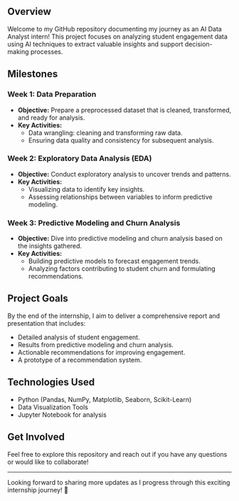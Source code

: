 ## Overview

Welcome to my GitHub repository documenting my journey as an AI Data Analyst intern! This project focuses on analyzing student engagement data using AI techniques to extract valuable insights and support decision-making processes.

## Milestones

### Week 1: Data Preparation

- **Objective:** Prepare a preprocessed dataset that is cleaned, transformed, and ready for analysis.
- **Key Activities:**
  - Data wrangling: cleaning and transforming raw data.
  - Ensuring data quality and consistency for subsequent analysis.
  
### Week 2: Exploratory Data Analysis (EDA)

- **Objective:** Conduct exploratory analysis to uncover trends and patterns.
- **Key Activities:**
  - Visualizing data to identify key insights.
  - Assessing relationships between variables to inform predictive modeling.

### Week 3: Predictive Modeling and Churn Analysis

- **Objective:** Dive into predictive modeling and churn analysis based on the insights gathered.
- **Key Activities:**
  - Building predictive models to forecast engagement trends.
  - Analyzing factors contributing to student churn and formulating recommendations.

## Project Goals

By the end of the internship, I aim to deliver a comprehensive report and presentation that includes:

- Detailed analysis of student engagement.
- Results from predictive modeling and churn analysis.
- Actionable recommendations for improving engagement.
- A prototype of a recommendation system.

## Technologies Used

- Python (Pandas, NumPy, Matplotlib, Seaborn, Scikit-Learn)
- Data Visualization Tools
- Jupyter Notebook for analysis

## Get Involved

Feel free to explore this repository and reach out if you have any questions or would like to collaborate!

---

Looking forward to sharing more updates as I progress through this exciting internship journey! 🚀
